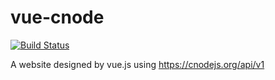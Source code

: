 # vue-cnode
[![Build Status](https://travis-ci.org/shunkie/vue-cnode.svg?branch=master)](https://travis-ci.org/shunkie/vue-cnode)

A website designed by vue.js using https://cnodejs.org/api/v1
